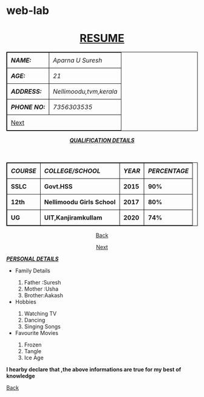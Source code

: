 # web-lab
<html>
<head>
<tittle><h1><center><b><u>RESUME</center></b></u></h1></tittle>
<body>
<center>
<table align="width:100%">
<tr>
<th><i>NAME:</i></th>
<td><i> Aparna U Suresh</i></td>
</tr>
<tr>
<th><i>AGE:</i></th>
<td><i> 21</i></td>
</tr>
<tr>
<th><i>ADDRESS:</i></th>
<td><i> Nellimoodu,tvm,kerala</i></td>
</tr>
<tr>
<th><i>PHONE NO:</i></th>
<td><i> 7356303535</i></td>
</tr>
<tr>
<td colspan="2"><a href="exercise-1_second.html">Next</a></td>
</tr>
</table>
</center>
</body>
</html>
<html>
<head>
<tittle><center><b><i><u>QUALIFICATION DETAILS</u></center></b></i></tittle>
<br>
<br>
<style>
table,th,td
{
border:1px solid black;
border-collapse:collapse;
}
th,td
{
padding:10px;
text-align:left;
}
</style>
</head>
<body>
<table align="center">

<tr>
<tbody>
<th><i>COURSE</i></th>
<th><i>COLLEGE/SCHOOL</i></th>
<th><i>YEAR</i></th>
<th><i>PERCENTAGE</i></th>
</tr>
<tr>
<th>SSLC</th>
<th>Govt.HSS</th>
<th>2015</th>
<th>90%</th>
</tr>
<tr>
<th>12th</th>
<th>Nellimoodu Girls School</th>
<th>2017</th>
<th>80%</th>
</tr>
<tr>
<th>UG</th>
<th>UIT,Kanjiramkullam</th>
<th>2020</th>
<th>74%</th>
</tr>
</tbody>
</table>
<center>
<a href="exercise-1_index.html">Back</a>

<a href="exercise-1_third.html">Next</a>
</center>
</body>
</html>
<html>
<head>
<tittle><b><i><u>PERSONAL DETAILS</u></b></i></tittle>
<ul>
<li>Family Details</li>
<ol>
<li>Father :Suresh</li>
<li>Mother :Usha</li>
<li>Brother:Aakash</li>
</ol>
<li>Hobbies</li>
<ol>
<li>Watching TV</li>
<li>Dancing</li>
<li>Singing Songs</li>
</ol>
<li>Favourite Movies</li>
<ol>
<li>Frozen</li>
<li>Tangle</li>
<li>Ice Age</li>
</ol>
</ul>
<p><b>
I hearby declare that ,the above informations are true for my best of knowledge</b></p>
<a href="exercise-1_second.html">Back</a>
</body>
</html>
